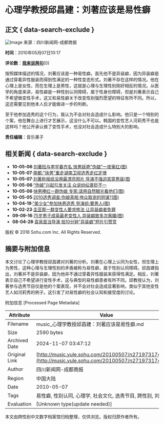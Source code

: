 # 心理学教授邱昌建：刘著应该是易性癖

## 正文 { data-search-exclude }


![Image](http://photocdn.sohu.com/20061227/Img247299768.gif)
来源：四川新闻网-成都商报

**时间**：2010年05月07日10:17

**评论数**：[**我来说两句**](http://comment2.news.sohu.com/t_271973174.html)(0)

按照媒体描述的情况，刘著应该是一种易性癖。首先他不是异装癖，因为异装癖是通过穿着异性服装而得到性满足的一种性变态形式。刘著不存在这样的情况。他在心理上是女性，而在生理上是男性，这就是心理与生理性别刚好相反的情况。从医学的角度来讲，易性癖是一种性别认同障碍，属于性身份障碍，但是刘著表示自己不希望做变性手术，这又和易性癖关于改变性别强烈愿望的特征有所不同。所以，这还需要见到他本人后才能做进一步的判断。

至于他参加选秀的这个行为，我认为不会对社会造成什么影响。他只是一个特别的个案，他在舞台上进行才艺展示，这没什么不可以。韩国的变性艺人河莉秀不也是这样吗？他公开承认做了变性手术，也没对社会造成什么特别大的影响。

**责任编辑**：音乐果子

## 相关新闻 { data-search-exclude }

-   **10-05-06**·[刘著险与李宇春齐名 快男妖艳"伪娘"一夜窜红(图)](http://yule.sohu.com/20100506/n271947695.shtml)
-   **10-05-07**·[南都:"快男"重走湖南卫视选秀走红定律](http://music.yule.sohu.com/20100507/n271972561.shtml)
-   **10-05-07**·[刘著称报纸没用最漂亮照片 导演不强迫其穿男装(图](http://yule.sohu.com/20100507/n271968709.shtml)
-   **10-05-06**·[“伪娘"兴起引发关注 众说纷纭褒贬不一](http://yule.sohu.com/20100506/n271956776.shtml)
-   **10-05-06**·[快男捧红一群伪娘 专家:请用自然眼光看他们(图)](http://yule.sohu.com/20100506/n271948749.shtml)
-   **10-05-05**·[2010选秀调查:伪娘真相 哗众取宠的阴谋?(图)](http://music.yule.sohu.com/20100505/n271933880.shtml)
-   **10-04-19**·[“美少女"参加快男选秀 导演组:要男人(图)](http://yule.sohu.com/20100419/n271596367.shtml)
-   **10-02-23**·[圭亚那一群变性人要求修法 让异装癖者免罪](http://news.sohu.com/20100223/n270388215.shtml)
-   **09-09-16**·[75岁男子成英最老变性人 异装癖致多次离婚(图)](http://news.sohu.com/20090916/n266759439.shtml)
-   **08-04-28**·[袁泉首当导演 拍10分钟"异装癖"短片引赞赏](http://yule.sohu.com/20080428/n256555926.shtml)

版权 © 2018 Sohu.com Inc. All Rights Reserved.

## 摘要与附加信息

<!-- tcd_abstract -->
本文讨论了心理学教授邱昌建对刘著的分析。刘著在心理上认同为女性，但生理上为男性，这种心理与生理性别的矛盾被称为易性癖，属于性别认同障碍。邱昌建指出，刘著并不是异装癖，因为他并不通过穿着异性服装来获得性满足。相反，刘著表示自己不希望进行变性手术，这与典型的易性癖患者有所不同。邱教授认为，刘著参与选秀节目仅是他的个案表现，并不会对社会造成显著影响，类似于其他变性艺人如河莉秀的例子。这引发了对易性癖的社会认知和接受度的讨论。
<!-- tcd_abstract_end -->

附加信息 [Processed Page Metadata]

| Attribute       | Value                                  |
|-----------------|----------------------------------------|
| Filename        | music_心理学教授邱昌建：刘著应该是易性癖.md                             |
| Size            | 2590 bytes                           |
| Archived Date   | 2024-11-07 03:47:12                             |
| Original Link   | [http://music.yule.sohu.com/20100507/n271973174.shtml](http://music.yule.sohu.com/20100507/n271973174.shtml)                       |
| Author          | 四川新闻网-成都商报                               |
| Region          | 中国大陆                               |
| Date            | 2010-05-07                                 |
| Tags            | 易性癖, 性别认同, 心理学, 社会文化, 选秀节目, 跨性别, 刘著                                 |
| Evaluation            | [Unknown type(update needed)]                                 |
<!-- tcd_table_end -->

本文由跨性别中文数字档案馆归档整理，仅供浏览。版权归原作者所有。

